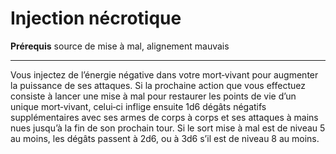 # Injection nécrotique

<p><strong>Prérequis</strong> source de mise à mal, alignement mauvais</p>
<hr>
<p>Vous injectez de l’énergie négative dans votre mort‑vivant pour augmenter la puissance de ses attaques. Si la prochaine action que vous effectuez consiste à lancer une mise à mal pour restaurer les points de vie d’un unique mort‑vivant, celui‑ci inflige ensuite 1d6 dégâts négatifs supplémentaires avec ses armes de corps à corps et ses attaques à mains nues jusqu’à la fin de son prochain tour. Si le sort mise à mal est de niveau 5 au moins, les dégâts passent à 2d6, ou à 3d6 s’il est de niveau 8 au moins.</p>